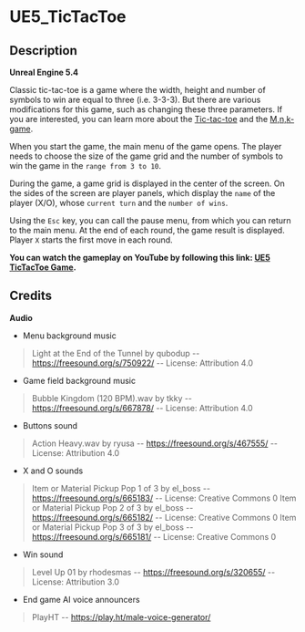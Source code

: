 # UE5_TicTacToe

## Description
**Unreal Engine 5.4**

Classic tic-tac-toe is a game where the width, height and number of symbols to win are equal to three (i.e. 3-3-3). But there are various modifications for this game, such as changing these three parameters. If you are interested, you can learn more about the [Tic-tac-toe](https://en.wikipedia.org/wiki/Tic-tac-toe) and the [M,n,k-game](https://en.wikipedia.org/wiki/M,n,k-game).

When you start the game, the main menu of the game opens. The player needs to choose the size of the game grid and the number of symbols to win the game in the `range from 3 to 10`.

During the game, a game grid is displayed in the center of the screen. On the sides of the screen are player panels, which display the `name` of the player (X/O), whose `current turn` and the `number of wins`.

Using the `Esc` key, you can call the pause menu, from which you can return to the main menu.
At the end of each round, the game result is displayed. Player `X` starts the first move in each round.

**You can watch the gameplay on YouTube by following this link: [UE5 TicTacToe Game](https://www.youtube.com/watch?v=6D2rP4M0JaU).**

## Credits
**Audio**
- Menu background music

> Light at the End of the Tunnel by qubodup -- https://freesound.org/s/750922/ -- License: Attribution 4.0

- Game field background music

> Bubble Kingdom (120 BPM).wav by tkky -- https://freesound.org/s/667878/ -- License: Attribution 4.0

- Buttons sound

> Action Heavy.wav by ryusa -- https://freesound.org/s/467555/ -- License: Attribution 4.0

- X and O sounds

> Item or Material Pickup Pop 1 of 3 by el_boss -- https://freesound.org/s/665183/ -- License: Creative Commons 0
> Item or Material Pickup Pop 2 of 3 by el_boss -- https://freesound.org/s/665182/ -- License: Creative Commons 0
> Item or Material Pickup Pop 3 of 3 by el_boss -- https://freesound.org/s/665181/ -- License: Creative Commons 0

- Win sound

> Level Up 01 by rhodesmas -- https://freesound.org/s/320655/ -- License: Attribution 3.0

- End game AI voice announcers

> PlayHT -- https://play.ht/male-voice-generator/